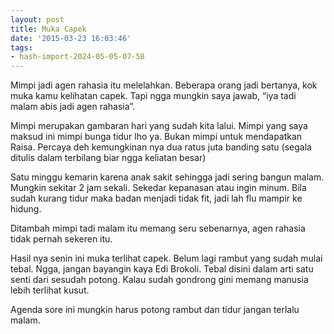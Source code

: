 ```yaml
---
layout: post
title: Muka Capek
date: '2015-03-23 16:03:46'
tags:
- hash-import-2024-05-05-07-58
---
```


Mimpi jadi agen rahasia itu melelahkan. Beberapa orang jadi bertanya, kok muka kamu kelihatan capek. Tapi ngga mungkin saya jawab, “iya tadi malam abis jadi agen rahasia”.

Mimpi merupakan gambaran hari yang sudah kita lalui. Mimpi yang saya maksud ini mimpi bunga tidur lho ya. Bukan mimpi untuk mendapatkan Raisa. Percaya deh kemungkinan nya dua ratus juta banding satu (segala ditulis dalam terbilang biar ngga keliatan besar)

Satu minggu kemarin karena anak sakit sehingga jadi sering bangun malam. Mungkin sekitar 2 jam sekali. Sekedar kepanasan atau ingin minum. Bila sudah kurang tidur maka badan menjadi tidak fit, jadi lah flu mampir ke hidung.

Ditambah mimpi tadi malam itu memang seru sebenarnya, agen rahasia tidak pernah sekeren itu.

Hasil nya senin ini muka terlihat capek. Belum lagi rambut yang sudah mulai tebal. Ngga, jangan bayangin kaya Edi Brokoli. Tebal disini dalam arti satu senti dari sesudah potong. Kalau sudah gondrong gini memang manusia lebih terlihat kusut.

Agenda sore ini mungkin harus potong rambut dan tidur jangan terlalu malam.

<!--kg-card-end: html-->